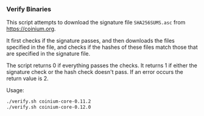 ### Verify Binaries
This script attempts to download the signature file `SHA256SUMS.asc` from https://coinium.org.

It first checks if the signature passes, and then downloads the files specified in the file, and checks if the hashes of these files match those that are specified in the signature file.

The script returns 0 if everything passes the checks. It returns 1 if either the signature check or the hash check doesn't pass. If an error occurs the return value is 2.

Usage:

```sh
./verify.sh coinium-core-0.11.2
./verify.sh coinium-core-0.12.0
```
